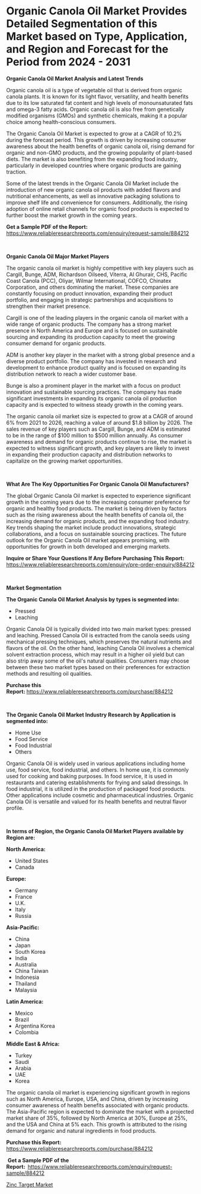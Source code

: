 <p><h1>Organic Canola Oil Market Provides Detailed Segmentation of this Market based on Type, Application, and Region and Forecast for the Period from 2024 - 2031</h1></p><p><strong>Organic Canola Oil Market Analysis and Latest Trends</strong></p>
<p><p>Organic canola oil is a type of vegetable oil that is derived from organic canola plants. It is known for its light flavor, versatility, and health benefits due to its low saturated fat content and high levels of monounsaturated fats and omega-3 fatty acids. Organic canola oil is also free from genetically modified organisms (GMOs) and synthetic chemicals, making it a popular choice among health-conscious consumers.</p><p>The Organic Canola Oil Market is expected to grow at a CAGR of 10.2% during the forecast period. This growth is driven by increasing consumer awareness about the health benefits of organic canola oil, rising demand for organic and non-GMO products, and the growing popularity of plant-based diets. The market is also benefiting from the expanding food industry, particularly in developed countries where organic products are gaining traction.</p><p>Some of the latest trends in the Organic Canola Oil Market include the introduction of new organic canola oil products with added flavors and nutritional enhancements, as well as innovative packaging solutions to improve shelf life and convenience for consumers. Additionally, the rising adoption of online retail channels for organic food products is expected to further boost the market growth in the coming years.</p></p>
<p><strong>Get a Sample PDF of the Report:&nbsp;</strong> <a href="https://www.reliableresearchreports.com/enquiry/request-sample/884212">https://www.reliableresearchreports.com/enquiry/request-sample/884212</a></p>
<p>&nbsp;</p>
<p><strong>Organic Canola Oil Major Market Players</strong></p>
<p><p>The organic canola oil market is highly competitive with key players such as Cargill, Bunge, ADM, Richardson Oilseed, Viterra, Al Ghurair, CHS, Pacific Coast Canola (PCC), Oliyar, Wilmar International, COFCO, Chinatex Corporation, and others dominating the market. These companies are constantly focusing on product innovation, expanding their product portfolio, and engaging in strategic partnerships and acquisitions to strengthen their market presence.</p><p>Cargill is one of the leading players in the organic canola oil market with a wide range of organic products. The company has a strong market presence in North America and Europe and is focused on sustainable sourcing and expanding its production capacity to meet the growing consumer demand for organic products.</p><p>ADM is another key player in the market with a strong global presence and a diverse product portfolio. The company has invested in research and development to enhance product quality and is focused on expanding its distribution network to reach a wider customer base.</p><p>Bunge is also a prominent player in the market with a focus on product innovation and sustainable sourcing practices. The company has made significant investments in expanding its organic canola oil production capacity and is expected to witness steady growth in the coming years.</p><p>The organic canola oil market size is expected to grow at a CAGR of around 6% from 2021 to 2026, reaching a value of around $1.8 billion by 2026. The sales revenue of key players such as Cargill, Bunge, and ADM is estimated to be in the range of $100 million to $500 million annually. As consumer awareness and demand for organic products continue to rise, the market is expected to witness significant growth, and key players are likely to invest in expanding their production capacity and distribution networks to capitalize on the growing market opportunities.</p></p>
<p>&nbsp;</p>
<p><strong>What Are The Key Opportunities For Organic Canola Oil Manufacturers?</strong></p>
<p><p>The global Organic Canola Oil market is expected to experience significant growth in the coming years due to the increasing consumer preference for organic and healthy food products. The market is being driven by factors such as the rising awareness about the health benefits of canola oil, the increasing demand for organic products, and the expanding food industry. Key trends shaping the market include product innovations, strategic collaborations, and a focus on sustainable sourcing practices. The future outlook for the Organic Canola Oil market appears promising, with opportunities for growth in both developed and emerging markets.</p></p>
<p><strong>Inquire or Share Your Questions If Any Before Purchasing This Report:</strong> <a href="https://www.reliableresearchreports.com/enquiry/pre-order-enquiry/884212">https://www.reliableresearchreports.com/enquiry/pre-order-enquiry/884212</a></p>
<p>&nbsp;</p>
<p><strong>Market Segmentation</strong></p>
<p><strong>The Organic Canola Oil Market Analysis by types is segmented into:</strong></p>
<p><ul><li>Pressed</li><li>Leaching</li></ul></p>
<p><p>Organic Canola Oil is typically divided into two main market types: pressed and leaching. Pressed Canola Oil is extracted from the canola seeds using mechanical pressing techniques, which preserves the natural nutrients and flavors of the oil. On the other hand, leaching Canola Oil involves a chemical solvent extraction process, which may result in a higher oil yield but can also strip away some of the oil's natural qualities. Consumers may choose between these two market types based on their preferences for extraction methods and resulting oil qualities.</p></p>
<p><strong>Purchase this Report:&nbsp;</strong><a href="https://www.reliableresearchreports.com/purchase/884212">https://www.reliableresearchreports.com/purchase/884212</a></p>
<p>&nbsp;</p>
<p><strong>The Organic Canola Oil Market Industry Research by Application is segmented into:</strong></p>
<p><ul><li>Home Use</li><li>Food Service</li><li>Food Industrial</li><li>Others</li></ul></p>
<p><p>Organic Canola Oil is widely used in various applications including home use, food service, food industrial, and others. In home use, it is commonly used for cooking and baking purposes. In food service, it is used in restaurants and catering establishments for frying and salad dressings. In food industrial, it is utilized in the production of packaged food products. Other applications include cosmetic and pharmaceutical industries. Organic Canola Oil is versatile and valued for its health benefits and neutral flavor profile.</p></p>
<p>&nbsp;</p>
<p><strong>In terms of Region, the Organic Canola Oil Market Players available by Region are:</strong></p>
<p>
    <p> <strong> North America: </strong>
        <ul>
            <li>United States</li>
            <li>Canada</li>
        </ul>
        </p> 
    <p> <strong> Europe: </strong>
        <ul>
            <li>Germany</li>
            <li>France</li>
            <li>U.K.</li>
            <li>Italy</li>
            <li>Russia</li>
        </ul>
        </p> 
    <p> <strong> Asia-Pacific: </strong>
        <ul>
            <li>China</li>
            <li>Japan</li>
            <li>South Korea</li>
            <li>India</li>
            <li>Australia</li>
            <li>China Taiwan</li>
            <li>Indonesia</li>
            <li>Thailand</li>
            <li>Malaysia</li>
        </ul>
        </p> 
    <p> <strong> Latin America: </strong>
        <ul>
            <li>Mexico</li>
            <li>Brazil</li>
            <li>Argentina Korea</li>
            <li>Colombia</li>
        </ul>
        </p> 
    <p> <strong> Middle East & Africa: </strong>
        <ul>
            <li>Turkey</li>
            <li>Saudi</li>
            <li>Arabia</li>
            <li>UAE</li>
            <li>Korea</li>
        </ul>
    </p>
    </p>
<p><p>The organic canola oil market is experiencing significant growth in regions such as North America, Europe, USA, and China, driven by increasing consumer awareness of health benefits associated with organic products. The Asia-Pacific region is expected to dominate the market with a projected market share of 35%, followed by North America at 30%, Europe at 25%, and the USA and China at 5% each. This growth is attributed to the rising demand for organic and natural ingredients in food products.</p></p>
<p><strong>Purchase this Report: </strong><a href="https://www.reliableresearchreports.com/purchase/884212">https://www.reliableresearchreports.com/purchase/884212</a></p>
<p>&nbsp;<strong>Get a Sample PDF of the Report:&nbsp;&nbsp;</strong><a href="https://www.reliableresearchreports.com/enquiry/request-sample/884212">https://www.reliableresearchreports.com/enquiry/request-sample/884212</a></p>
<p><strong></strong></p>
<p><p><a href="https://bubble-tree-ea4.notion.site/Zinc-Target-Market-Size-Market-Share-and-Global-Market-Analysis-Report-2024-2031-77d20c3c4a1e4cb499205933a956eb37">Zinc Target Market</a></p></p>